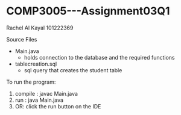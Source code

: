 # COMP3005---Assignment03Q1

Rachel Al Kayal 
101222369 

Source Files 
  - Main.java
      - holds connection to the database and the required functions
  - tablecreation.sql
      - sql query that creates the student table 

To run the program: 
  1. compile : javac Main.java
  2. run : java Main.java
  3. OR: click the run button on the IDE

